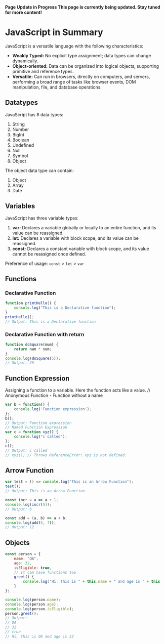 **Page Update in Progress
This page is currently being updated. Stay tuned for more content!**

# JavaScript in Summary

JavaScript is a versatile language with the following characteristics:
- **Weakly Typed:** No explicit type assignment; data types can change dynamically.
- **Object-oriented:** Data can be organized into logical objects, supporting primitive and reference types.
- **Versatile:** Can run in browsers, directly on computers, and servers, performing a broad range of tasks like browser events, DOM manipulation, file, and database operations.

## Datatypes

JavaScript has 8 data types:
1. String
2. Number
3. BigInt
4. Boolean
5. Undefined
6. Null
7. Symbol
8. Object

The object data type can contain:
1. Object
2. Array
3. Date

## Variables

JavaScript has three variable types:
1. **var:** Declares a variable globally or locally to an entire function, and its value can be reassigned.
2. **let:** Declares a variable with block scope, and its value can be reassigned.
3. **const:** Declares a constant variable with block scope, and its value cannot be reassigned once defined.

Preference of usage: `const` > `let` > `var`

## Functions

### Declarative Function

```javascript
function printHello() {
    console.log("This is a Declarative function");
}
printHello();
// Output: This is a Declarative function
```
### Declarative Function with return
```javascript
function doSquare(num) {
    return num * num;
}
console.log(doSquare(5));
// Output: 25
```
## Function Expression
Assigning a function to a variable. Here the function acts like a value.
// Anonymous Function - Function without a name
```javascript
var b = function() {
    console.log('Function expression');
};
b();
// Output: Function expression
// Named Function Expression
var c = function xyz() {
    console.log("c called");
};
c();
// Output: c called
// xyz(); // Throws ReferenceError: xyz is not defined.
```
## Arrow Function

```javascript
var test = () => console.log("This is an Arrow Function");
test();
// Output: This is an Arrow Function

const incr = a => a + 1;
console.log(incr(5));
// Output: 6

const add = (a, b) => a + b;
console.log(add(5, 7));
// Output: 12
```

## Objects

```javascript
const person = {
    name: "QA",
    age: 32,
    isEligible: true,
    // It can have functions too
    greet() {
        console.log("Hi, this is " + this.name + " and age is " + this.age);
    }
};

console.log(person.name);
console.log(person.age);
console.log(person.isEligible);
person.greet();
// Output:
// QA
// 32
// true
// Hi, this is QA and age is 32
```
